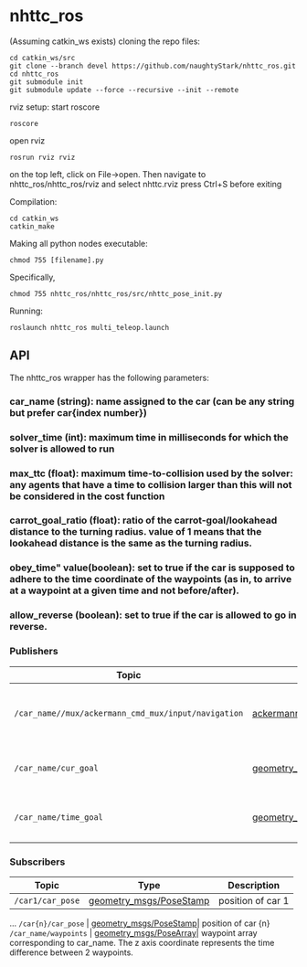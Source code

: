 # nhttc_ros
(Assuming catkin_ws exists)
cloning the repo files:
```
cd catkin_ws/src
git clone --branch devel https://github.com/naughtyStark/nhttc_ros.git
cd nhttc_ros
git submodule init
git submodule update --force --recursive --init --remote
```
rviz setup:
start roscore
```
roscore
```
open rviz 
```
rosrun rviz rviz
```
on the top left, click on File->open. Then navigate to nhttc_ros/nhttc_ros/rviz and select nhttc.rviz 
press Ctrl+S before exiting

Compilation:
```
cd catkin_ws
catkin_make
```
Making all python nodes executable:
```
chmod 755 [filename].py
```
Specifically, 
```
chmod 755 nhttc_ros/nhttc_ros/src/nhttc_pose_init.py
```
Running:
```
roslaunch nhttc_ros multi_teleop.launch
```
## API
The nhttc_ros wrapper has the following parameters:

### car_name (string): name assigned to the car (can be any string but prefer car{index number})

### solver_time (int): maximum time in milliseconds for which the solver is allowed to run

### max_ttc (float): maximum time-to-collision used by the solver: any agents that have a time to collision larger than this will not be considered in the cost function

### carrot_goal_ratio (float): ratio of the carrot-goal/lookahead distance to the turning radius. value of 1 means that the lookahead distance is the same as the turning radius.

### obey_time" value(boolean): set to true if the car is supposed to adhere to the time coordinate of the waypoints (as in, to arrive at a waypoint at a given time and not before/after).

### allow_reverse (boolean): set to true if the car is allowed to go in reverse.


### Publishers
Topic | Type | Description
------|------|------------
`/car_name//mux/ackermann_cmd_mux/input/navigation` | [ackermann_msgs/AckermannDriveStamped](http://docs.ros.org/en/jade/api/ackermann_msgs/html/msg/AckermannDriveStamped.html)| steering and speed control of car corresponding to car_name.
`/car_name/cur_goal` | [geometry_msgs/PoseStamp](http://docs.ros.org/en/melodic/api/geometry_msgs/html/msg/PoseStamped.html)| topic on which current waypoint is published.
`/car_name/time_goal` | [geometry_msgs/PoseStamp](http://docs.ros.org/en/melodic/api/geometry_msgs/html/msg/PoseStamped.html)| waypoint being used for timing purposes.

### Subscribers
Topic | Type | Description
------|------|------------
`/car1/car_pose` | [geometry_msgs/PoseStamp](http://docs.ros.org/en/melodic/api/geometry_msgs/html/msg/PoseStamped.html)| position of car 1
...
`/car{n}/car_pose` | [geometry_msgs/PoseStamp](http://docs.ros.org/en/melodic/api/geometry_msgs/html/msg/PoseStamped.html)| position of car {n}
`/car_name/waypoints` | [geometry_msgs/PoseArray](http://docs.ros.org/en/melodic/api/geometry_msgs/html/msg/PoseArray.htmll)| waypoint array corresponding to car_name. The z axis coordinate represents the time difference between 2 waypoints.
